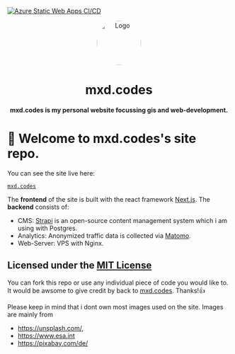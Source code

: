 [![Azure Static Web Apps CI/CD](https://github.com/dietrichmax/personal-site/actions/workflows/azure-static-web-apps-agreeable-coast-0a82cf003.yml/badge.svg)](https://github.com/dietrichmax/personal-site/actions/workflows/azure-static-web-apps-agreeable-coast-0a82cf003.yml)
<div align="center">
  <img alt="Logo" src="https://mxd.codes/profile.png" width="100" style="border-radius:50%;"/>
</div>
<h1 align="center">
  mxd.codes
</h1>
<h4 align="center">
  mxd.codes is my personal website focussing gis and web-development.
</h4>

# 👋 Welcome to mxd.codes's site repo.

You can see the site live here:

[`mxd.codes`](https://mxd.codes)

The **frontend** of the site is built with the react framework [Next.js](https://nextjs.org/ "Next.js"). The **backend** consists of:

- CMS: [Strapi](https://strapi.io/ "strapi") is an open-source content management system which i am using with Postgres.
- Analytics: Anonymized traffic data is collected via [Matomo](https://matomo.org/ "Matomo").
- Web-Server: VPS with Nginx.

## Licensed under the [MIT License](https://github.com/DaTurboD/mxd-codes-frontend/blob/v2/LICENSE "MIT License")

You can fork this repo or use any individual piece of code you would like to. It would be awsome to give credit by back to [mxd.codes](https://mxd.codes). Thanks!👍

Please keep in mind that i dont own most images used on the site. Images are mainly from

- https://unsplash.com/,
- https://www.esa.int
- https://pixabay.com/de/
